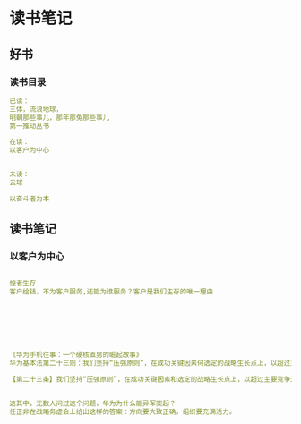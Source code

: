 # 读书笔记

## 好书

### 读书目录
```yml
已读：
三体，流浪地球，
明朝那些事儿，那年那兔那些事儿
第一推动丛书

在读：
以客户为中心


未读：
云球

以奋斗者为本


```

## 读书笔记

### 以客户为中心

```yml

惶者生存
客户给钱，不为客户服务,还能为谁服务？客户是我们生存的唯一理由







《华为手机往事：一个硬核直男的崛起故事》 
华为基本法第二十三则：我们坚持“压强原则”，在成功关键因素何选定的战略生长点上，以超过主要竞争对手的强度配置资源，要么不做，要做，就极大地集中人力、物力和财力，实现重点突破。海思芯片在任正非心中，是华为手机的长远战略投资，一定要集中强攻，直至拿下上甘岭。

【第二十三条】我们坚持“压强原则”，在成功关键因素和选定的战略生长点上，以超过主要竞争对手的强度配置资源，要么不做，要做，就极大地集中人力、物力和财力，实现重点突破。在资源的分配上，应努力消除资源合理配置与有效利用的障碍。我们认识到对人、财、物这三种关键资源的分配，首先是对优秀人才的分配。我们的方针是使最优秀的人拥有充分的职权和必要的资源去实现分派给他们的任务。


这其中，无数人问过这个问题，华为为什么能异军突起？
任正非在战略务虚会上给出这样的答案：方向要大致正确，组织要充满活力。



```


## 

```yml


```

## 

```yml


```

## 

```yml


```

## 

```yml


```

## 

```yml


```

## 

```yml


```

## 

```yml


```

## 

```yml


```

## 

```yml


```

## 

```yml


```

## 

```yml


```

## 

```yml


```

## 

```yml


```

## 

```yml


```

## 

```yml


```

## 

```yml


```

## 

```yml


```

## 

```yml


```

## 

```yml


```

## 

```yml


```







